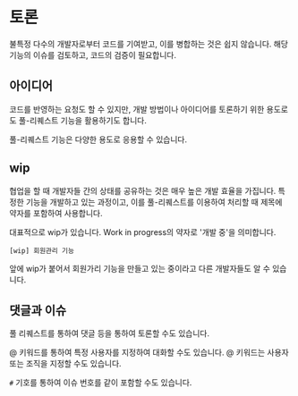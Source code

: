 # 토론
불특정 다수의 개발자로부터 코드를 기여받고, 이를 병합하는 것은 쉽지 않습니다. 해당 기능의 이슈를 검토하고, 코드의 검증이 필요합니다.

## 아이디어
코드를 반영하는 요청도 할 수 있지만, 개발 방법이나 아이디어를 토론하기 위한 용도로도 풀-리퀘스트 기능을 활용하기도 합니다.

풀-리퀘스트 기능은 다양한 용도로 응용할 수 있습니다.

## wip
협업을 할 때 개발자들 간의 상태를 공유하는 것은 매우 높은 개발 효율을 가집니다. 특정한 기능을 개발하고 있는 과정이고, 이를 풀-리퀘스트를 이용하여 처리할 때 제목에 약자를 포함하여 사용합니다.

대표적으로 wip가 있습니다. Work in progress의 약자로 '개발 중'을 의미합니다.

`[wip] 회원관리 기능`

앞에 wip가 붙어서 회원가리 기능을 만들고 있는 중이라고 다른 개발자들도 알 수 있습니다.

## 댓글과 이슈
풀 리퀘스트를 통하여 댓글 등을 통하여 토론할 수도 있습니다.

@ 키워드를 통하여 특정 사용자를 지정하여 대화할 수도 있습니다. @ 키워드는 사용자 또는 조직을 지정할 수도 있습니다.

`#` 기호를 통하여 이슈 번호를 같이 포함할 수도 있습니다.
